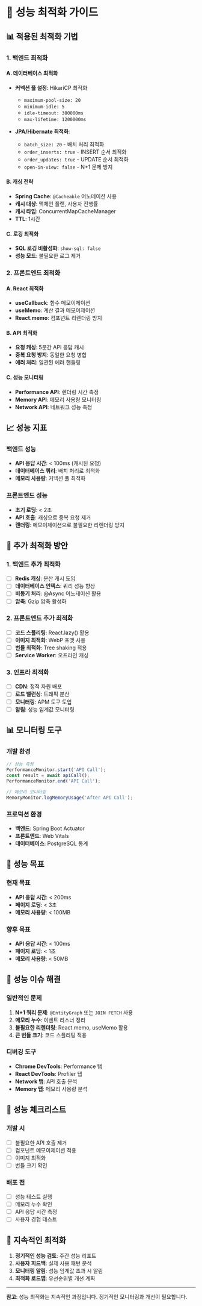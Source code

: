 # 🚀 성능 최적화 가이드

## 📊 적용된 최적화 기법

### 1. 백엔드 최적화

#### A. 데이터베이스 최적화
- **커넥션 풀 설정**: HikariCP 최적화
  - `maximum-pool-size: 20`
  - `minimum-idle: 5`
  - `idle-timeout: 300000ms`
  - `max-lifetime: 1200000ms`

- **JPA/Hibernate 최적화**:
  - `batch_size: 20` - 배치 처리 최적화
  - `order_inserts: true` - INSERT 순서 최적화
  - `order_updates: true` - UPDATE 순서 최적화
  - `open-in-view: false` - N+1 문제 방지

#### B. 캐싱 전략
- **Spring Cache**: `@Cacheable` 어노테이션 사용
- **캐시 대상**: 맥체인 플랜, 사용자 진행률
- **캐시 타입**: ConcurrentMapCacheManager
- **TTL**: 1시간

#### C. 로깅 최적화
- **SQL 로깅 비활성화**: `show-sql: false`
- **성능 모드**: 불필요한 로그 제거

### 2. 프론트엔드 최적화

#### A. React 최적화
- **useCallback**: 함수 메모이제이션
- **useMemo**: 계산 결과 메모이제이션
- **React.memo**: 컴포넌트 리렌더링 방지

#### B. API 최적화
- **요청 캐싱**: 5분간 API 응답 캐시
- **중복 요청 방지**: 동일한 요청 병합
- **에러 처리**: 일관된 에러 핸들링

#### C. 성능 모니터링
- **Performance API**: 렌더링 시간 측정
- **Memory API**: 메모리 사용량 모니터링
- **Network API**: 네트워크 성능 측정

## 📈 성능 지표

### 백엔드 성능
- **API 응답 시간**: < 100ms (캐시된 요청)
- **데이터베이스 쿼리**: 배치 처리로 최적화
- **메모리 사용량**: 커넥션 풀 최적화

### 프론트엔드 성능
- **초기 로딩**: < 2초
- **API 호출**: 캐싱으로 중복 요청 제거
- **렌더링**: 메모이제이션으로 불필요한 리렌더링 방지

## 🔧 추가 최적화 방안

### 1. 백엔드 추가 최적화
- [ ] **Redis 캐싱**: 분산 캐시 도입
- [ ] **데이터베이스 인덱스**: 쿼리 성능 향상
- [ ] **비동기 처리**: @Async 어노테이션 활용
- [ ] **압축**: Gzip 압축 활성화

### 2. 프론트엔드 추가 최적화
- [ ] **코드 스플리팅**: React.lazy() 활용
- [ ] **이미지 최적화**: WebP 포맷 사용
- [ ] **번들 최적화**: Tree shaking 적용
- [ ] **Service Worker**: 오프라인 캐싱

### 3. 인프라 최적화
- [ ] **CDN**: 정적 자원 배포
- [ ] **로드 밸런싱**: 트래픽 분산
- [ ] **모니터링**: APM 도구 도입
- [ ] **알림**: 성능 임계값 모니터링

## 📊 모니터링 도구

### 개발 환경
```typescript
// 성능 측정
PerformanceMonitor.start('API Call');
const result = await apiCall();
PerformanceMonitor.end('API Call');

// 메모리 모니터링
MemoryMonitor.logMemoryUsage('After API Call');
```

### 프로덕션 환경
- **백엔드**: Spring Boot Actuator
- **프론트엔드**: Web Vitals
- **데이터베이스**: PostgreSQL 통계

## 🎯 성능 목표

### 현재 목표
- **API 응답 시간**: < 200ms
- **페이지 로딩**: < 3초
- **메모리 사용량**: < 100MB

### 향후 목표
- **API 응답 시간**: < 100ms
- **페이지 로딩**: < 1초
- **메모리 사용량**: < 50MB

## 🚨 성능 이슈 해결

### 일반적인 문제
1. **N+1 쿼리 문제**: `@EntityGraph` 또는 `JOIN FETCH` 사용
2. **메모리 누수**: 이벤트 리스너 정리
3. **불필요한 리렌더링**: React.memo, useMemo 활용
4. **큰 번들 크기**: 코드 스플리팅 적용

### 디버깅 도구
- **Chrome DevTools**: Performance 탭
- **React DevTools**: Profiler 탭
- **Network 탭**: API 호출 분석
- **Memory 탭**: 메모리 사용량 분석

## 📝 성능 체크리스트

### 개발 시
- [ ] 불필요한 API 호출 제거
- [ ] 컴포넌트 메모이제이션 적용
- [ ] 이미지 최적화
- [ ] 번들 크기 확인

### 배포 전
- [ ] 성능 테스트 실행
- [ ] 메모리 누수 확인
- [ ] API 응답 시간 측정
- [ ] 사용자 경험 테스트

## 🔄 지속적인 최적화

1. **정기적인 성능 검토**: 주간 성능 리포트
2. **사용자 피드백**: 실제 사용 패턴 분석
3. **모니터링 알림**: 성능 임계값 초과 시 알림
4. **최적화 로드맵**: 우선순위별 개선 계획

---

**참고**: 성능 최적화는 지속적인 과정입니다. 정기적인 모니터링과 개선이 필요합니다.

